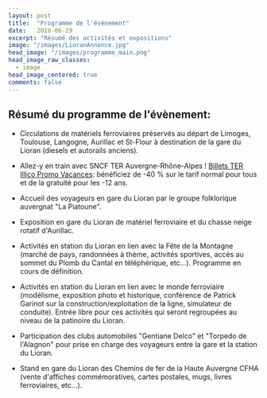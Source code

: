 ```yaml
---
layout: post
title:  "Programme de l'évènement"
date:   2018-06-29
excerpt: "Résumé des activités et expositions"
image: "/images/LioranAnnonce.jpg"
head_image: "/images/programme_main.png"
head_image_raw_classes:
  - image
head_image_centered: true
comments: false
---
```


## Résumé du programme de l'évènement:

* Circulations de matériels ferroviaires préservés au départ de Limoges, Toulouse, Langogne, Aurillac et St-Flour à destination de la gare du Lioran (diesels et autorails anciens).

* Allez-y en train avec SNCF TER Auvergne-Rhône-Alpes ! [Billets TER Illico Promo Vacances](https://www.ter.sncf.com/auvergne-rhone-alpes/loisirs/evenements/150-ans-lioran/%5Btab%5Dplusdinfos): bénéficiez de -40 % sur le tarif normal pour tous et de la gratuité pour les -12 ans. 

* Accueil des voyageurs en gare du Lioran par le groupe folklorique auvergnat "La Piatoune".

* Exposition en gare du Lioran de matériel ferroviaire et du chasse neige rotatif d'Aurillac.

* Activités en station du Lioran en lien avec la Fête de la Montagne (marché de pays, randonnées à thème, activités sportives, accès au sommet du Plomb du Cantal en téléphérique, etc...). Programme en cours de définition.

* Activités en station du Lioran en lien avec le monde ferroviaire (modélisme, exposition photo et historique, conférence de Patrick Garinot sur la construction/exploitation de la ligne, simulateur de conduite). Entrée libre pour ces activités qui seront regroupées au niveau de la patinoire du Lioran.

* Participation des clubs automobiles "Gentiane Delco" et "Torpedo de l'Alagnon" pour prise en charge des voyageurs entre la gare et la station du Lioran.

* Stand en gare du Lioran des Chemins de fer de la Haute Auvergne CFHA (vente d'affiches commémoratives, cartes postales, mugs, livres ferroviaires, etc...).
